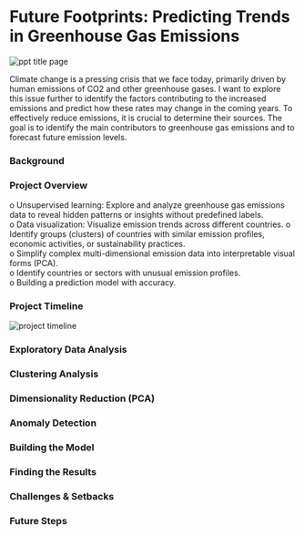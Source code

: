 # Future Footprints: Predicting Trends in Greenhouse Gas Emissions
![ppt title page](https://github.com/user-attachments/assets/1fb4b6b5-5e25-44a2-9dd6-282ea94a4a6a)

Climate change is a pressing crisis that we face today, primarily driven by human emissions of CO2 and other greenhouse gases. I want to explore this issue further to identify the factors contributing to the increased emissions and predict how these rates may change in the coming years. To effectively reduce emissions, it is crucial to determine their sources. The goal is to identify the main contributors to greenhouse gas emissions and to forecast future emission levels.

### Background


### Project Overview
o	Unsupervised learning: Explore and analyze greenhouse gas emissions data to reveal hidden patterns or insights without predefined labels. </br>
o	Data visualization: Visualize emission trends across different countries.
o	Identify groups (clusters) of countries with similar emission profiles, economic activities, or sustainability practices. </br>
o	Simplify complex multi-dimensional emission data into interpretable visual forms (PCA). </br>
o	Identify countries or sectors with unusual emission profiles. </br>
o	Building a prediction model with accuracy.

### Project Timeline
![project timeline](https://github.com/user-attachments/assets/99f33e2f-33cc-4a88-9a92-c702e4b174ea)


### Exploratory Data Analysis


### Clustering Analysis


### Dimensionality Reduction (PCA)


### Anomaly Detection


### Building the Model


### Finding the Results


### Challenges & Setbacks


### Future Steps












